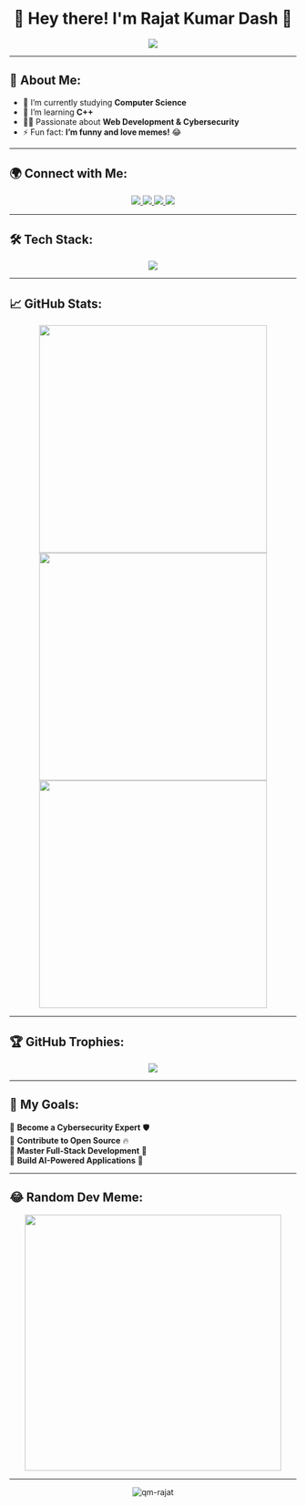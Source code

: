 <h1 align="center">🚀 Hey there! I'm Rajat Kumar Dash 👋</h1>

<p align="center">
  <img src="https://readme-typing-svg.herokuapp.com?font=Fira+Code&weight=600&pause=1000&color=00FF00&center=true&width=450&lines=Welcome+to+my+GitHub!;Aspiring+Software+Engineer;Cybersecurity+Enthusiast;Full-Stack+Developer;Open+Source+Contributor+%F0%9F%94%92">
</p>

---

## 🚀 About Me:
- 🔭 I’m currently studying **Computer Science**  
- 🌱 I’m learning **C++**  
- 👨‍💻 Passionate about **Web Development & Cybersecurity**  
- ⚡ Fun fact: **I’m funny and love memes!** 😂  

---

## 🌍 Connect with Me:
<p align="center">
  <a href="https://twitter.com/qm_rajat_" target="_blank">
    <img src="https://img.shields.io/badge/Twitter-1DA1F2?logo=twitter&logoColor=white&style=for-the-badge" />
  </a>
  <a href="https://linkedin.com/in/rajat-kumar-dash" target="_blank">
    <img src="https://img.shields.io/badge/LinkedIn-0A66C2?logo=linkedin&logoColor=white&style=for-the-badge" />
  </a>
  <a href="https://instagram.com/qm_rajat" target="_blank">
    <img src="https://img.shields.io/badge/Instagram-E4405F?logo=instagram&logoColor=white&style=for-the-badge" />
  </a>
  <a href="mailto:your-email@example.com">
    <img src="https://img.shields.io/badge/Email-D14836?logo=gmail&logoColor=white&style=for-the-badge" />
  </a>
</p>

---

## 🛠️ Tech Stack:
<p align="center">
  <img src="https://skillicons.dev/icons?i=html,css,js,bootstrap,tailwind,php,python,flask,c,cpp,kotlin,java,tensorflow,git,linux,mysql,mongodb,sqlite,github,figma,photoshop" />
</p>

---

## 📈 GitHub Stats:
<p align="center">
  <img src="https://github-readme-stats.vercel.app/api?username=qm-rajat&show_icons=true&theme=radical&hide_border=true" width="400px">
  <img src="https://github-readme-streak-stats.herokuapp.com/?user=qm-rajat&theme=radical&hide_border=true" width="400px">
  <img src="https://github-readme-stats.vercel.app/api/top-langs/?username=qm-rajat&theme=radical&hide_border=true&layout=compact" width="400px">
</p>

---

## 🏆 GitHub Trophies:
<p align="center">
  <img src="https://github-profile-trophy.vercel.app/?username=qm-rajat&theme=darkhub&no-frame=false&margin-w=10" />
</p>

---

## 🎯 My Goals:
🎯 **Become a Cybersecurity Expert** 🛡️  
🎯 **Contribute to Open Source** 🔥  
🎯 **Master Full-Stack Development** 🚀  
🎯 **Build AI-Powered Applications** 🤖  

---

## 😂 Random Dev Meme:
<p align="center">
  <img src="https://i.imgur.com/J7s1ebk.png" width="450px"/>
</p>

---

<p align="center">
  <img src="https://komarev.com/ghpvc/?username=qm-rajat&label=Profile%20Views&color=blue&style=flat" alt="qm-rajat" />
</p>
